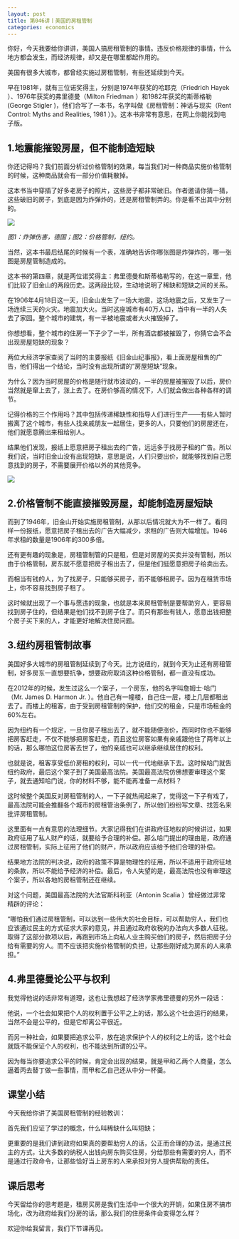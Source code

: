 ```yaml
---
layout: post
title: 第046讲丨美国的房租管制
categories: economics
---
```


你好，今天我要给你讲讲，美国人搞房租管制的事情。违反价格规律的事情，什么地方都会发生，而经济规律，却又是在哪里都起作用的。

美国有很多大城市，都曾经实施过房租管制，有些还延续到今天。

早在1981年，就有三位诺奖得主，分别是1974年获奖的哈耶克（Friedrich Hayek ）、1976年获奖的弗里德曼（Milton Friedman ）和1982年获奖的斯蒂格勒(George Stigler )，他们合写了一本书，名字叫做《房租管制：神话与现实（Rent Control: Myths and Realities, 1981 ）》。这本书非常有意思，在网上你能找到电子版。

## 1.地震能摧毁房屋，但不能制造短缺

你还记得吗？我们前面分析过价格管制的效果，每当我们对一种商品实施价格管制的时候，这种商品就会有一部分价值耗散掉。

这本书当中穿插了好多老房子的照片，这些房子都非常破旧。作者邀请你猜一猜，这些破旧的房子，到底是因为炸弹炸的，还是房租管制弄的。你是看不出其中分别的。

![](/assets/economics/images/2017/05/09/a.png)

*图1：炸弹伤害，德国；图2：价格管制，纽约。*

当然，这本书最后结尾的时候有一个表，准确地告诉你哪张图是炸弹炸的，哪一张图是房屋管制造成的。

这本书的第四章，就是两位诺奖得主：弗里德曼和斯蒂格勒写的，在这一章里，他们比较了旧金山的两段历史。这两段比较，生动地说明了稀缺和短缺之间的关系。

在1906年4月18日这一天，旧金山发生了一场大地震，这场地震之后，又发生了一场连续三天的火灾。地震加大火。当时这座城市有40万人口，当中有一半的人失去了家园。整个城市的建筑，有一半被地震或者大火摧毁掉了。

你想想看，整个城市的住房一下子少了一半，所有酒店都被摧毁了，你猜它会不会出现房屋短缺的现象？

两位大经济学家查阅了当时的主要报纸《旧金山纪事报》，看上面房屋租售的广告，他们得出一个结论，当时没有出现所谓的“房屋短缺”现象。

为什么？因为当时房屋的价格是随行就市波动的，一半的房屋被摧毁了以后，房价当然就是窜上去了，涨上去了。在房价够高的情况下，人们就会做出各种各样的调节。

记得价格的三个作用吗？其中包括传递稀缺性和指导人们进行生产——有些人暂时搬离了这个城市，有些人找亲戚朋友一起居住，更多的人，只要他们的房屋还在，他们就愿意腾出来租给别人。

结果他们发现，报纸上愿意把房子租出去的广告，远远多于找房子租的广告。所以我们说，当时旧金山没有出现短缺，意思是说，人们只要出价，就能够找到自己愿意找到的房子，不需要展开价格以外的其他竞争。

![](/assets/economics/images/2017/05/09/b.png)

## 2.价格管制不能直接摧毁房屋，却能制造房屋短缺

而到了1946年，旧金山开始实施房租管制，从那以后情况就大为不一样了。看同样一份报纸，愿意把房子租出去的广告大幅减少，求租的广告则大幅增加。1946年求租的数量是1906年的300多倍。

还有更有趣的现象是，房租管制管的只是租，但是对房屋的买卖并没有管制，所以由于价格管制，房东就不愿意把房子租出去了，但是他们挺愿意把房子给卖出去。

而相当有钱的人，为了找房子，只能够买房子，而不能够租房子。因为在租赁市场上，你不容易找到房子租了。

这时候就出现了一个事与愿违的现象，也就是本来房租管制是要帮助穷人，更容易找到房子住的，但结果是他们找不到房子住了。而只有那些有钱人，愿意出钱把整个房子买下来的人，才能更好地解决住房问题。

## 3.纽约房租管制故事

美国好多大城市的房租管制延续到了今天。比方说纽约，就到今天为止还有房租管制，好多房东一直想要抗争，想要政府取消这种价格管制，都一直没有成功。

在2012年的时候，发生过这么一个案子，一个房东，他的名字叫詹姆士·哈门（Mr. James D. Harmon Jr. ）。他自己有一幢楼，自己住一层，楼上几层都租出去了。而楼上的租客，由于受到房租管制的保护，他们交的租金，只是市场租金的60%左右。

因为纽约有一个规定，一旦你房子租出去了，就不能随便涨价，而同时你也不能够把房客赶走，不仅不能够把房客赶走，而且这位房客如果有亲戚跟他住了两年以上的话，那么哪怕这位房客去世了，他的亲戚也可以继承继续居住的权利。

也就是说，租客享受低价房租的权利，可以一代一代地继承下去。这时候哈门就告纽约政府，最后这个案子到了美国最高法院。美国最高法院仿佛想要审理这个案子，就去通知哈门说，你的材料不够，能不能再准备一点材料？

这时候整个美国反对房租管制的人，一下子就热闹起来了，觉得这一下子有戏了，最高法院可能会推翻各个城市的房租管治条例了，所以他们纷纷写文章、找签名来批评房租管制。

这里面有一点有意思的法理细节。大家记得我们在讲政府征地权的时候讲过，如果政府征用了私人财产的话，就要给予合理的补偿。那么哈门提出的理由是，政府通过房租管制，实际上征用了他们的财产，所以政府应该给予他们合理的补偿。

结果地方法院的判决说，政府的政策不算是物理性的征用，所以不适用于政府征地的条款，所以不能给予经济的补偿。最后，令人失望的是，最高法院也没有审理这个案子，所以各地的房租管制还在继续。

对这个问题，美国最高法院的大法官斯科利亚（Antonin Scalia ）曾经做过非常精辟的评论：

“哪怕我们通过房租管制，可以达到一些伟大的社会目标，可以帮助穷人，我们也应该通过民主的方式征求大家的意见，并且通过政府收税的办法向大多数人征税。取得了这部分款项以后，再跑到市场上向私人业主购买他们的房子，然后把房子分给有需要的穷人。而不应该把实施价格管制的负担，让那些刚好成为房东的人来承担。”

## 4.弗里德曼论公平与权利

我觉得他说的话非常有道理，这也让我想起了经济学家弗里德曼的另外一段话：

他说，一个社会如果把个人的权利置于公平之上的话，那么这个社会运行的结果，当然不会是公平的，但是它却离公平很近。

而另一种社会，如果要把追求公平，放在追求保护个人的权利之上的话，这个社会就既不能保证个人的权利，也不能达到所谓的公平。

因为每当你要追求公平的时候，肯定会出现的结果，就是甲和乙两个人商量，怎么逼着丙去替丁做一些事情，而甲和乙自己还从中分一杯羹。

## 课堂小结

今天我给你讲了美国房租管制的经验教训：

首先我们应证了学过的概念，什么叫稀缺什么叫短缺；

更重要的是我们讲到政府如果真的要帮助穷人的话，公正而合理的办法，是通过民主的方式，让大多数的纳税人出钱向房东购买住房，分给那些有需要的穷人，而不是通过行政命令，让那些恰好当上房东的人来承担对穷人提供帮助的责任。

## 课后思考

今天留给你的思考题是，租房买房是我们生活中一个很大的开销，如果住房不搞市场化，改为政府给我们分房的话，那么我们的住房条件会变得怎么样？

欢迎你给我留言，我们下节课再见。